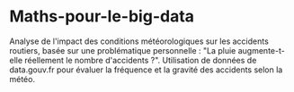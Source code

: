 # Maths-pour-le-big-data
Analyse de l'impact des conditions météorologiques sur les accidents routiers, basée sur une problématique personnelle : "La pluie augmente-t-elle réellement le nombre d'accidents ?". Utilisation de données de data.gouv.fr pour évaluer la fréquence et la gravité des accidents selon la météo.
